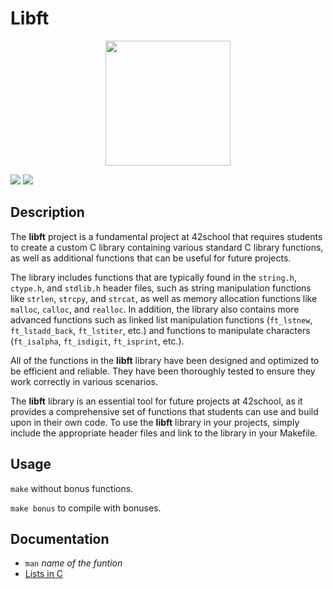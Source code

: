 # Libft

<p align="center">
  <img width="200" height="200" src="https://user-images.githubusercontent.com/76873228/142725962-f47f49d4-e98a-4312-a6a2-474ab02be26b.png">
</p>

![](https://img.shields.io/badge/Language-C-blue)
![](https://img.shields.io/badge/School-42-black)

## Description

The **libft** project is a fundamental project at 42school that requires students to create a custom C library containing various standard C library functions, as well as additional functions that can be useful for future projects.

The library includes functions that are typically found in the `string.h`, `ctype.h`, and `stdlib.h` header files, such as string manipulation functions like `strlen`, `strcpy`, and `strcat`, as well as memory allocation functions like `malloc`, `calloc`, and `realloc`. In addition, the library also contains more advanced functions such as linked list manipulation functions (`ft_lstnew`, `ft_lstadd_back`, `ft_lstiter`, etc.) and functions to manipulate characters (`ft_isalpha`, `ft_isdigit`, `ft_isprint`, etc.).

All of the functions in the **libft** library have been designed and optimized to be efficient and reliable. They have been thoroughly tested to ensure they work correctly in various scenarios.

The **libft** library is an essential tool for future projects at 42school, as it provides a comprehensive set of functions that students can use and build upon in their own code. To use the **libft** library in your projects, simply include the appropriate header files and link to the library in your Makefile.

## Usage

``make`` without bonus functions.

``make bonus`` to compile with bonuses.

## Documentation

* ``man`` *name of the funtion*
* [Lists in C](https://www.cprogramming.com/tutorial/c/lesson15.html)
